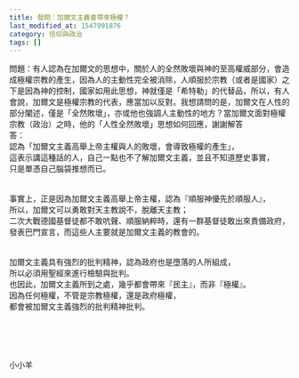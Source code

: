```yaml
---
title: 發問：加爾文主義會帶來極權？
last_modified_at: 1547991876
category: 信仰與政治
tags: []
---
```


<p>問題：有人認為在加爾文的思想中，關於人的全然敗壞與神的至高權威部分，會造成極權宗教的產生，因為人的主動性完全被消除，人順服於宗教（或者是國家）之下是因為神的控制，國家如用此思想，神就僅是「希特勒」的代替品，所以，有人會說，加爾文是極權宗教的代表，應當加以反對。我想請問的是，加爾文在人性的部分闡述，僅是「全然敗壞」，亦或他也強調人主動性的地方？當加爾文面對極權宗教（政治）之時，他的「人性全然敗壞」思想如何回應，謝謝解答<!--more--><br/>答：<br/>認為「加爾文主義高舉上帝主權與人的敗壞，會導致極權的產生」，<br/>這表示講這種話的人，自己一點也不了解加爾文主義，並且不知道歷史事實，<br/>只是單憑自己腦袋推想而已。<br/><br/><br/>事實上，正是因為加爾文主義高舉上帝主權，認為『順服神優先於順服人』，<br/>所以，加爾文可以勇敢對天主教說不，脫離天主教；<br/>二次大戰德國基督徒都不敢吭聲、順服納粹時，還有一群基督徒敢出來責備政府，發表巴門宣言，而這些人主要就是加爾文主義的教會的。<br/><br/><br/>加爾文主義具有強烈的批判精神，認為政府也是墮落的人所組成，<br/>所以必須用聖經來進行檢驗與批判。<br/>也因此，加爾文主義所到之處，幾乎都會帶來『民主』，而非『極權』。<br/>因為任何極權，不管是宗教極權，還是政府極權，<br/>都會被加爾文主義強烈的批判精神批判。<br/><br/><br/><br/><br/><br/>小小羊<br/><br/><br/><br/><br/><br/>
</p>